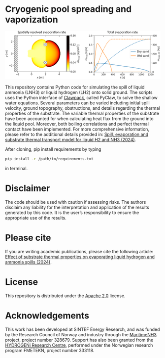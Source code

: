 # Cryogenic pool spreading and vaporization
<p><img align="centre" width="550" src="evaporation_rate.png"></p>


This repository contains Python code for simulating the spill of liquid ammonia (LNH3) or liquid hydrogen (LH2) onto solid ground. 
The scripts uses the Python interface of [Clawpack](https://www.clawpack.org), called PyClaw, to solve the shallow water equations. 
Several parameters can be varied including initial spill velocity, ground topography, obstructions, and details 
regarding the thermal properties of the substrate. The variable thermal properties of the substrate have been accounted for when 
calculating heat flux from the ground into the liquid pool. Moreover, both boiling correlations and perfect thermal contact have 
been implemented. For more comprehensive information, please refer to the additional details provided in: 
[Spill, evaporation and substrate thermal transport model for liquid H2 and NH3 (2024)](ADD_LINK_TO_PUBLICATION.com).

After cloning, pip install requirements by typing 
```bash
pip install -r /path/to/requirements.txt
```
in terminal.

# Disclaimer
The code should be used with caution if assessing risks. The authors disclaim any liability for the interpretation and
application of the results generated by this code. It is the user’s responsibility to ensure the appropriate use of the results.

# Please cite
If you are writing academic publications, please cite the following article:<br />
[Effect of substrate thermal properties on evaporating liquid hydrogen and ammonia spills (2024)](ADD_LINK_TO_PUBLICATION.com).

# License 
This repository is distributed under the [Apache 2.0](https://github.com/martinspgronli/cryogenic_pool_spreading_and_vaporization/blob/c0fd9754d19ae548064d418f9687cf1bfe40c8d7/LICENSE-APACHE) license.

# Acknowledgements 
This work has been developed at SINTEF Energy Research, and was funded by the Research Council of Norway and industry through
the [MaritimeNH3](https://www.sintef.no/prosjekter/2021/maritimenh3/) project, project number 328679. Support has also been 
granted from the [HYDROGENi Research Centre](https://hydrogeni.no), performed under the Norwegian research program 
FMETEKN, project number 333118.
